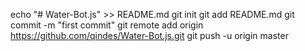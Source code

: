 echo "# Water-Bot.js" >> README.md
git init
git add README.md
git commit -m "first commit"
git remote add origin https://github.com/qindes/Water-Bot.js.git
git push -u origin master
                
